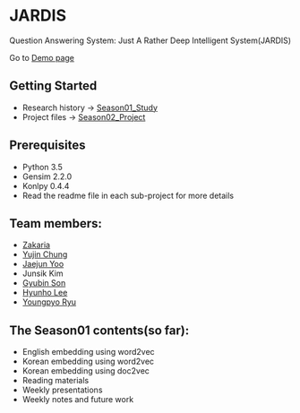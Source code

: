 # JARDIS
Question Answering System: Just A Rather Deep Intelligent System(JARDIS)

Go to [Demo page](bit.ly/JARDIS)

## Getting Started

- Research history -> [Season01_Study](https://github.com/eliceio/JARDIS/tree/master/Season01_Study)
- Project files -> [Season02_Project](https://github.com/eliceio/JARDIS/tree/master/Season02_Project)

## Prerequisites

- Python 3.5
- Gensim 2.2.0
- Konlpy 0.4.4
- Read the readme file in each sub-project for more details

## Team members:
  - [Zakaria](https://github.com/lezakkaz)
  - [Yujin Chung](https://github.com/marofmar)
  - [Jaejun Yoo](https://github.com/jaejun-yoo)
  - Junsik Kim
  - [Gyubin Son](https://github.com/gyubin)
  - [Hyunho Lee](https://github.com/M1zz)
  - [Youngpyo Ryu](https://github.com/Youngpyoryu)

## The Season01 contents(so far):
  - English embedding using word2vec
  - Korean embedding using word2vec
  - Korean embedding using doc2vec
  - Reading materials
  - Weekly presentations
  - Weekly notes and future work
